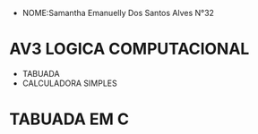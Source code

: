 - NOME:Samantha Emanuelly Dos Santos Alves N°32
# AV3 LOGICA COMPUTACIONAL
- TABUADA
- CALCULADORA SIMPLES






# TABUADA EM C

